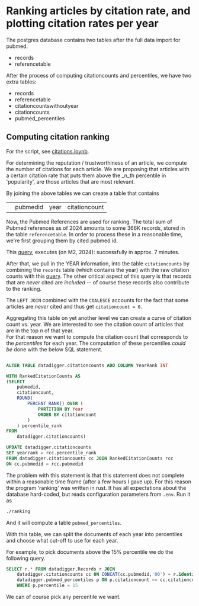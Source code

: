 # Ranking articles by citation rate, and plotting citation rates per year

The postgres database contains two tables after the full data import for pubmed.

* records
* referencetable

After the process of computing citationcounts and percentiles, we have two extra tables:

* records
* referencetable
* citationcountswithoutyear
* citationcounts
* pubmed_percentiles

## Computing citation ranking

For the script, see [citations.ipynb](ranking/notebooks/citations.ipynb).

For determining the reputation / trustworthiness of an article, we compute the number of citations for each article.
We are proposing that articles with a certain citation rate that puts them above the _n_th percentile in 'popularity', are those articles that are most relevant.

By joining the above tables we can create a table that contains

<table><th><td>pubmedid</td><td>year</td><td>citationcount</td></th></table>

Now, the Pubmed References are used for ranking.
The total sum of Pubmed references as of 2024 amounts to some 366K records, stored in the table `referencetable`.
In order to process these in a reasonable time, we're first grouping them by cited pubmed id.

This [query](./data-digger-etl/scripts/sql/fill-citation-counts.sql), executes (on M2, 2024):  successfully in approx. 7 minutes.

After that, we pull in the YEAR information, into the table `citationcounts` by combining the `records` table (which contains the year) with the raw citation counts with this [query](./data-digger-etl/scripts/sql/aggregate-citation-counts.sql). The other critical aspect of this query is that records that are *never* cited are *included* -- of course these records also contribute to the ranking.

   The `LEFT JOIN` combined with the `COALESCE` accounts for the fact that some articles are _never_ cited and thus get `citationcount = 0`.


Aggregating this table on yet another level we can create a curve of citation count vs. year.
We are interested to see the citation count of articles that are in the top _n_ of that year.\
For that reason we want to compute the citation count that corresponds to the _percentiles_ for each year.
The computation of these percentiles _could be_ done with the below SQL statement.

```sql 

ALTER TABLE datadigger.citationcounts ADD COLUMN YearRank INT

WITH RankedCitationCounts AS 
(SELECT
    pubmedid,
    citationcount,
    ROUND(
        PERCENT_RANK() OVER (
			PARTITION BY Year
            ORDER BY citationcount
        ) 
	) percentile_rank
FROM
    datadigger.citationcounts)

UPDATE datadigger.citationcounts  
SET yearrank = rcc.percentile_rank
FROM datadigger.citationcounts cc JOIN RankedCitationCounts rcc
ON cc.pubmedid = rcc.pubmedid
```

The problem with this statement is that this statement does not complete within a reasonable time frame (after a few hours I gave up).
For this reason the program 'ranking' was written in rust. It has all expectations about the database hard-coded, but reads configuration parameters from `.env`. Run it as 

```sh
./ranking
```

And it will compute a table `pubmed_percentiles`.

With this table, we can split the documents of each year into percentiles and choose what cut-off to use for each year.

For example, to pick documents above the 15% percentile we do the following query.

```sql
SELECT r.* FROM datadigger.Records r JOIN 
    datadigger.citationcounts cc ON CONCAT(cc.pubmedid,'00') = r.identifier JOIN 
    datadigger.pubmed_percentiles p ON p.citationcount <= cc.citationcount
    WHERE p.percentile = 15
```

We can of course pick any percentile we want.